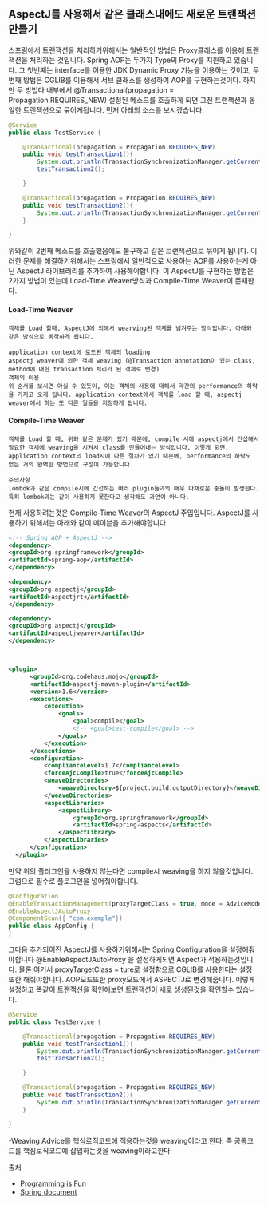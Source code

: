 ## AspectJ를 사용해서 같은 클래스내에도 새로운 트랜잭션 만들기
스프링에서 트랜잭션을 처리하기위해서는 일반적인 방법은 Proxy클래스를 이용해 트랜잭션을 처리하는 것입니다. Spring AOP는 두가지 Type의 Proxy를 지원하고 있습니다. 그 첫번째는 interface를 이용한 JDK Dynamic Proxy 기능을 이용하는 것이고, 두번째 방법은 CGLIB를 이용해서 서브 클래스를 생성하여 AOP를 구현하는것이다. 하지만 두 방법다 내부에서 @Transactional(propagation = Propagation.REQUIRES_NEW) 설정된 메소드를 호출하게 되면 그전 트랜잭션과 동일한 트랜잭션으로 묶이게됩니다. 먼저 아래의 소스를 보시겠습니다.

```java
@Service
public class TestService {

	@Transactional(propagation = Propagation.REQUIRES_NEW)
	public void testTransaction1(){
		System.out.println(TransactionSynchronizationManager.getCurrentTransactionName()); //com.example.demo.TestService.testTransaction1
		testTransaction2();

	}

	@Transactional(propagation = Propagation.REQUIRES_NEW)
	public void testTransaction2(){
		System.out.println(TransactionSynchronizationManager.getCurrentTransactionName()); //com.example.demo.TestService.testTransaction1
	}

}
```

위와같이 2번째 메소드를 호출했음에도 불구하고 같은 트랜잭션으로 묶이게 됩니다. 이러한 문제를 해결하기위해서는 스프링에서 일반적으로 사용하는 AOP를 사용하는게 아닌 AspectJ 라이브러리를 추가하여 사용해야합니다. 이 AspectJ를 구현하는  방법은 2가지 방법이 있는데 Load-Time Weaver방식과 Compile-Time Weaver이 존재한다.

#### Load-Time Weaver

```
객체를 Load 할때, AspectJ에 의해서 wearving된 객체를 넘겨주는 방식입니다. 아래와 같은 방식으로 동작하게 됩니다.

application context에 로드된 객체의 loading
aspectj weaver에 의한 객체 weaving (@Transaction annotation이 있는 class, method에 대한 transaction 처리가 된 객체로 변경)
객체의 이용
위 순서를 보시면 아실 수 있듯이, 이는 객체의 사용에 대해서 약간의 performance의 하락을 가지고 오게 됩니다. application context에서 객체를 load 할 때, aspectj weaver에서 하는 또 다른 일들을 지정하게 됩니다.
```

#### Compile-Time Weaver

```
객체를 Load 할 때, 위와 같은 문제가 있기 때문에, compile 시에 aspectj에서 간섭해서 필요한 객체에 weaving을 시켜서 class를 만들어내는 방식입니다. 이렇게 되면, application context의 load시에 다른 절차가 없기 때문에, performance의 하락도 없는 거의 완벽한 방법으로 구성이 가능합니다.

주의사항
lombok과 같은 compile시에 간섭하는 여러 plugin들과의 매우 다채로운 충돌이 발생한다. 특히 lombok과는 같이 사용하지 못한다고 생각해도 과언이 아니다.
```

현재 사용하려는것은 Compile-Time Weaver의 AspectJ 주입입니다. AspectJ를 사용하기 위해서는 아래와 같이 메이븐을 추가해야합니다.

```xml
<!-- Spring AOP + AspectJ -->
<dependency>
<groupId>org.springframework</groupId>
<artifactId>spring-aop</artifactId>
</dependency>

<dependency>
<groupId>org.aspectj</groupId>
<artifactId>aspectjrt</artifactId>
</dependency>

<dependency>
<groupId>org.aspectj</groupId>
<artifactId>aspectjweaver</artifactId>
</dependency>



<plugin>
      <groupId>org.codehaus.mojo</groupId>
      <artifactId>aspectj-maven-plugin</artifactId>
      <version>1.6</version>
      <executions>
          <execution>
              <goals>
                  <goal>compile</goal>
                  <!-- <goal>test-compile</goal> -->
              </goals>
          </execution>
      </executions>
      <configuration>
          <complianceLevel>1.7</complianceLevel>
          <forceAjcCompile>true</forceAjcCompile>
          <weaveDirectories>
              <weaveDirectory>${project.build.outputDirectory}</weaveDirectory>
          </weaveDirectories>
          <aspectLibraries>
              <aspectLibrary>
                  <groupId>org.springframework</groupId>
                  <artifactId>spring-aspects</artifactId>
              </aspectLibrary>
          </aspectLibraries>
      </configuration>
  </plugin>
```
만약 위의 플러그인을 사용하지 않는다면 compile시 weaving을 하지 않을것입니다. 그럼으로 필수로 플로그인을 넣어줘야합니다.

```java
@Configuration
@EnableTransactionManagement(proxyTargetClass = true, mode = AdviceMode.ASPECTJ)
@EnableAspectJAutoProxy
@ComponentScan({ "com.example"})
public class AppConfig {
}

```
그다음 추가되어진 AspectJ를 사용하기위해서는 Spring Configuration을 설정해줘야합니다 @EnableAspectJAutoProxy 을 설정하게되면 Aspect가 적용하는것입니다. 물론 여기서 proxyTargetClass = ture로 설정함으로 CGLIB를 사용한다는 설정 또한 해줘야합니다. AOP모드또한 proxy모드에서 ASPECTJ로 변경해줍니다. 이렇게 설정하고 똑같이 트랜잭션을 확인해보면 트랜잭션이 새로 생성된것을 확인할수 있습니다.


```java
@Service
public class TestService {

	@Transactional(propagation = Propagation.REQUIRES_NEW)
	public void testTransaction1(){
		System.out.println(TransactionSynchronizationManager.getCurrentTransactionName()); //com.example.demo.TestService.testTransaction1
		testTransaction2();

	}

	@Transactional(propagation = Propagation.REQUIRES_NEW)
	public void testTransaction2(){
		System.out.println(TransactionSynchronizationManager.getCurrentTransactionName()); //com.example.demo.TestService.testTransaction2
	}

}
```

-Weaving
Advice를 핵심로직코드에 적용하는것을 weaving이라고 한다. 즉 공통코드를 핵심로직코드에 삽입하는것을 weaving이라고한다

출처
* [Programming is Fun](http://netframework.tistory.com/entry/LTW-CTW를-이용한-Transactional의-사용)
* [Spring document](https://docs.spring.io/spring/docs/4.2.x/spring-framework-reference/html/transaction.html)
